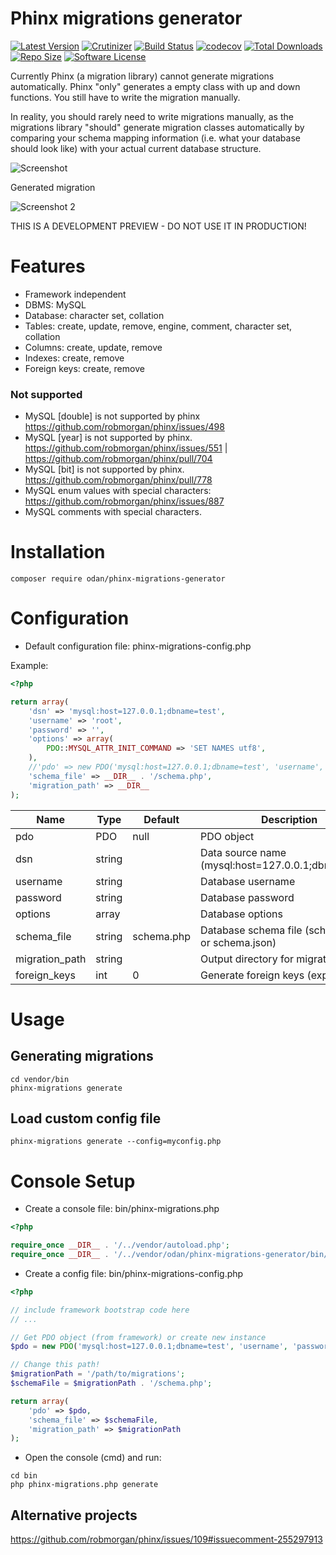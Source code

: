# Phinx migrations generator

[![Latest Version](https://img.shields.io/github/release/odan/phinx-migrations-generator.svg?style=flat-square)](https://github.com/loadsys/odan/phinx-migrations-generator/releases)
[![Crutinizer](https://img.shields.io/scrutinizer/g/odan/phinx-migrations-generator.svg?style=flat-square)](https://scrutinizer-ci.com/g/odan/phinx-migrations-generator)
[![Build Status](https://travis-ci.org/odan/phinx-migrations-generator.svg?branch=master&style=flat-square)](https://travis-ci.org/odan/phinx-migrations-generator)
[![codecov](https://codecov.io/gh/odan/phinx-migrations-generator/branch/master/graph/badge.svg?style=flat-square)](https://codecov.io/gh/odan/phinx-migrations-generator)
[![Total Downloads](https://img.shields.io/packagist/dt/odan/phinx-migrations-generator.svg?style=flat-square)](https://packagist.org/packages/odan/phinx-migrations-generator)
[![Repo Size](https://reposs.herokuapp.com/?path=odan/phinx-migrations-generator&style=flat-square)](https://reposs.herokuapp.com/?path=odan/phinx-migrations-generator)
[![Software License](https://img.shields.io/badge/license-MIT-brightgreen.svg?style=flat-square)](LICENSE.md)

Currently Phinx (a migration library) cannot generate migrations automatically.
Phinx "only" generates a empty class with up and down functions. You still have to write the migration manually.

In reality, you should rarely need to write migrations manually, as the migrations library "should" generate migration classes automatically by comparing your schema mapping information (i.e. what your database should look like) with your actual current database structure.

![Screenshot](https://github.com/odan/phinx-migrations-generator/blob/master/docs/images/screenshot01.jpg "Screenshot")

Generated migration

![Screenshot 2](https://github.com/odan/phinx-migrations-generator/blob/master/docs/images/screenshot02.jpg "Screenshot 2")

THIS IS A DEVELOPMENT PREVIEW - DO NOT USE IT IN PRODUCTION!

# Features

* Framework independent
* DBMS: MySQL
* Database: character set, collation
* Tables: create, update, remove, engine, comment, character set, collation
* Columns: create, update, remove
* Indexes: create, remove
* Foreign keys: create, remove

### Not supported

* MySQL [double] is not supported by phinx https://github.com/robmorgan/phinx/issues/498
* MySQL [year] is not supported by phinx. https://github.com/robmorgan/phinx/issues/551 | https://github.com/robmorgan/phinx/pull/704
* MySQL [bit] is not supported by phinx. https://github.com/robmorgan/phinx/pull/778
* MySQL enum values with special characters: https://github.com/robmorgan/phinx/issues/887
* MySQL comments with special characters.

# Installation

```
composer require odan/phinx-migrations-generator
```

# Configuration

* Default configuration file: phinx-migrations-config.php

Example:

```php
<?php

return array(
    'dsn' => 'mysql:host=127.0.0.1;dbname=test',
    'username' => 'root',
    'password' => '',
    'options' => array(
        PDO::MYSQL_ATTR_INIT_COMMAND => 'SET NAMES utf8',
    ),
    //'pdo' => new PDO('mysql:host=127.0.0.1;dbname=test', 'username', 'password'),
    'schema_file' => __DIR__ . '/schema.php',
    'migration_path' => __DIR__
);
```

Name | Type | Default | Description
--- | --- | --- | ---
pdo | PDO | null | PDO object
dsn | string |  | Data source name (mysql:host=127.0.0.1;dbname=test)
username | string | | Database username
password | string | | Database password
options | array | | Database options
schema_file | string | schema.php | Database schema file (schema.php or schema.json)
migration_path | string | | Output directory for migration files
foreign_keys | int | 0 | Generate foreign keys (experimental)

# Usage

## Generating migrations

```
cd vendor/bin
phinx-migrations generate
```

## Load custom config file

```
phinx-migrations generate --config=myconfig.php
```

# Console Setup

* Create a console file: bin/phinx-migrations.php

```php
<?php

require_once __DIR__ . '/../vendor/autoload.php';
require_once __DIR__ . '/../vendor/odan/phinx-migrations-generator/bin/phinx-migrations';
```

* Create a config file: bin/phinx-migrations-config.php

```php
<?php

// include framework bootstrap code here
// ...

// Get PDO object (from framework) or create new instance
$pdo = new PDO('mysql:host=127.0.0.1;dbname=test', 'username', 'password'),

// Change this path!
$migrationPath = '/path/to/migrations';
$schemaFile = $migrationPath . '/schema.php';

return array(
    'pdo' => $pdo,
    'schema_file' => $schemaFile,
    'migration_path' => $migrationPath
);
```

* Open the console (cmd) and run:

```
cd bin
php phinx-migrations.php generate
```

## Alternative projects

https://github.com/robmorgan/phinx/issues/109#issuecomment-255297913

